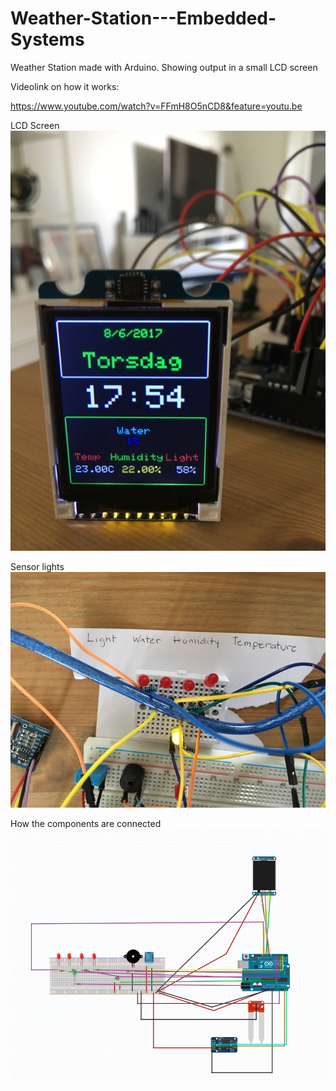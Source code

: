 # Weather-Station---Embedded-Systems
Weather Station made with Arduino. Showing output in a small LCD screen

Videolink on how it works:

https://www.youtube.com/watch?v=FFmH8O5nCD8&feature=youtu.be


LCD Screen
![Weather](/images/weather.png)

Sensor lights
![lights](/images/sensorLights.png)

How the components are connected
![Fritzing](/images/fritz.png)



